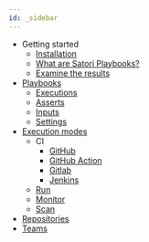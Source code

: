 ```yaml
---
id: _sidebar
---
```


* Getting started
  * [Installation](/getting-started/install.md)
  * [What are Satori Playbooks?](/getting-started/playbooks.md)
  * [Examine the results](/getting-started/execution-data.md)
* [Playbooks](/playbooks/language.md)
  * [Executions](/playbooks/execution.md)
  * [Asserts](/playbooks/asserts.md)
  * [Inputs](/playbooks/inputs.md)
  * [Settings](/playbooks/settings.md)
* [Execution modes](/modes/modes.md)
  * CI
    * [GitHub](/modes/ci/github.md)
    * [GitHub Action](/modes/ci/action.md)
    * [Gitlab](/modes/ci/gitlab.md)
    * [Jenkins](/modes/ci/jenkins.md)
  * [Run](/modes/run.md)
  * [Monitor](/modes/monitor.md)
  * [Scan](/modes/scan.md)
* [Repositories](/repo.md)
* [Teams](/teams.md)
